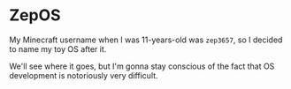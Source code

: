 # ZepOS

My Minecraft username when I was 11-years-old was `zep3657`, so I decided to 
name my toy OS after it.

We'll see where it goes, but I'm gonna stay conscious of the fact that OS 
development is notoriously very difficult.
